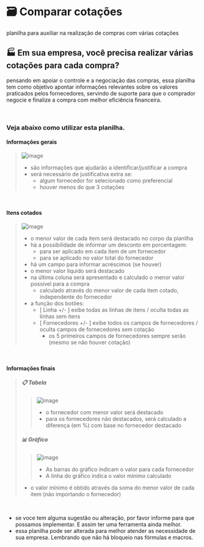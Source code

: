 # 🗃 Comparar cotações

planilha para auxiliar na realização de compras com várias cotações

## 🏭 Em sua empresa, você precisa realizar várias cotações para cada compra?

pensando em apoiar o controle e a negociação das compras, essa planilha tem como objetivo apontar informações relevantes sobre os valores praticados pelos fornecedores, servindo de suporte para que o comprador negocie e finalize a compra com melhor eficiência financeira.

<br />

### Veja abaixo como utilizar esta planilha.

#### Informações gerais
> ![image](https://user-images.githubusercontent.com/45899438/117590471-f1865e80-b105-11eb-958a-3ecef5296a8b.png)
> - são informações que ajudarão a identificar/justificar a compra
> - será necessário de justificativa extra se:
>   - algum fornecedor for selecionado como preferencial
>   - houver menos do que 3 cotações

<br />

####  Itens cotados
> ![image](https://user-images.githubusercontent.com/45899438/117590524-517d0500-b106-11eb-972e-c2fbd68b9e7f.png)
> - o menor valor de cada item será destacado no corpo da planilha
> - há a possibilidade de informar um desconto em porcentagem:
>    - para ser aplicado em cada item de um fornecedor
>    - para se aplicado no valor total do fornecedor
> - há um campo para informar acréscimos (se houver)
> - o menor valor líquido será destacado
> - na última coluna será apresentado e calculado o menor valor possível para a compra
>   - calculado através do menor valor de cada item cotado, independente do fornecedor
> - a função dos botões:
>   - [ Linha +/- ]  exibe todas as linhas de itens / oculta todas as linhas sem itens
>   - [ Fornecedores +/- ]   exibe todos os campos de fornecedores / oculta campos de fornecedores sem cotação
>     - os 5 primeiros campos de fornecedores sempre serão (mesmo se não houver cotação)

<br />

#### Informações finais
> ##### 📋 Tabela
>> ![image](https://user-images.githubusercontent.com/45899438/117590368-8d639a80-b105-11eb-8ce0-752671a0e543.png)
>> - o fornecedor com menor valor será destacado
>> - para os fornecedores não destacados, será calculado a diferença (em %) com base no fornecedor destacado 
>
> ##### 📊 Gráfico
>> ![image](https://user-images.githubusercontent.com/45899438/117590906-0532c480-b108-11eb-8033-5124bb52ed63.png)
>> - As barras do gráfico indicam o valor para cada fornecedor
>> - A linha do gráfico indica o valor mínimo calculado
>    - o valor mínimo é obtido através da soma do menor valor de cada item (não importando o fornecedor)

<br />

- se voce tem alguma sugestão ou alteração, por favor informe para que possamos implementar. E assim ter uma ferramenta ainda melhor.
- essa planilha pode ser alterada para melhor atender as necessidade de sua empresa. Lembrando que não há bloqueio nas fórmulas e macros.



